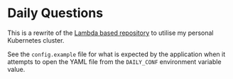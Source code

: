 # Daily Questions

This is a rewrite of the [Lambda based repository](https://github.com/jdockerty/daily-questions-lambda) to utilise my personal Kubernetes cluster.

See the `config.example` file for what is expected by the application when it attempts to open the YAML file from the `DAILY_CONF` environment variable value.
